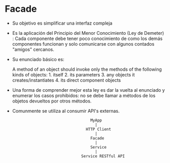 # Facade

- Su objetivo es simplificar una interfaz compleja
- Es la aplicación del Principio del Menor Conocimiento (Ley de Demeter) :
Cada componente debe tener poco conocimiento de como los demás componentes funcionan
y solo comunicarse con algunos contados "amigos" cercanos.
- Su enunciado básico es:

    A method of an object should invoke only the methods of the following kinds of objects:
        1. itself
        2. its parameters
        3. any objects it creates/instantiates
        4. its direct component objects

- Una forma de comprender mejor esta ley es dar la vuelta al enunciado y enumerar los casos prohibidos: no se debe llamar a métodos de los objetos devueltos por otros métodos.
- Comunmente se utiliza al consumir API's externas.

                                        MyApp
                                          |
                                      HTTP Client
                                          |                                       
                                        Facade
                                          |
                                        Service
                                          |
                                    Service RESTful API